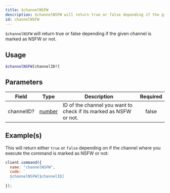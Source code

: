 ```yaml
---
title: $channelNSFW
description: $channelNSFW will return true or false depending if the given channel is marked as NSFW or not.
id: channelNSFW
---
```


`$channelNSFW` will return true or false depending if the given channel is marked as NSFW or not.

## Usage

```php
$channelNSFW[channelID?]
```

## Parameters

| Field      | Type                                                                                              | Description                                                       | Required |
| ---------- | ------------------------------------------------------------------------------------------------- | ----------------------------------------------------------------- | :------: |
| channelID? | [number](https://developer.mozilla.org/en-US/docs/Web/JavaScript/Reference/Global_Objects/Number) | ID of the channel you want to check if its marked as NSFW or not. |  false   |

## Example(s)

This will return either `true` or `false` depending on if the channel where you execute the command is marked as NSFW or
not:

```javascript
client.command({
  name: "channelNSFW",
  code: `
  $channelNSFW[$channelID]
  `
});
```
